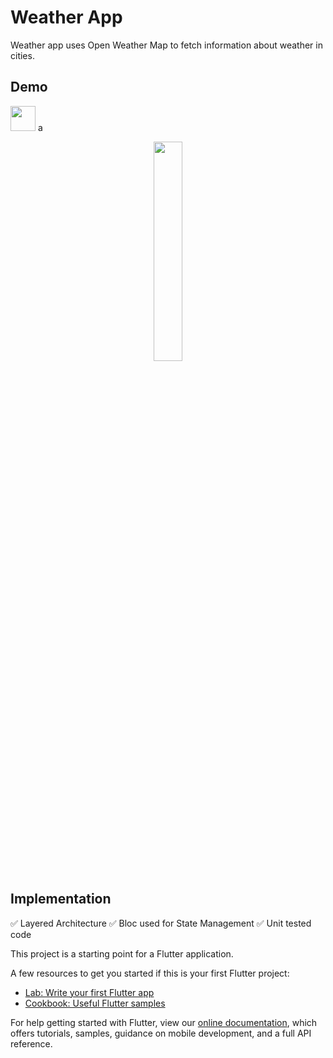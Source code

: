 # Weather App
Weather app uses Open Weather Map to fetch information about weather in cities.

## Demo

<img src="https://media.giphy.com/media/vFKqnCdLPNOKc/giphy.gif" width="40" height="40" />
a
<p align="center">
  <img width="30%" src="https://s10.gifyu.com/images/weatherApp.gif">
</p>

## Implementation

✅ Layered Architecture
✅ Bloc used for State Management
✅ Unit tested code


This project is a starting point for a Flutter application.

A few resources to get you started if this is your first Flutter project:

- [Lab: Write your first Flutter app](https://flutter.dev/docs/get-started/codelab)
- [Cookbook: Useful Flutter samples](https://flutter.dev/docs/cookbook)

For help getting started with Flutter, view our
[online documentation](https://flutter.dev/docs), which offers tutorials,
samples, guidance on mobile development, and a full API reference.
